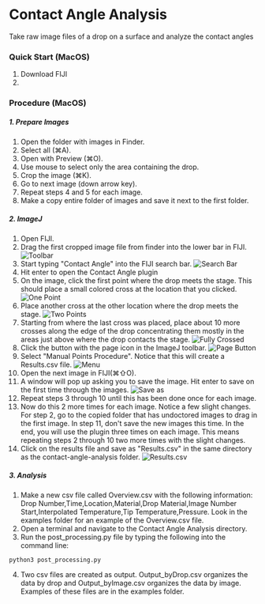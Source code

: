 # Contact Angle Analysis
Take raw image files of a drop on a surface and analyze the contact angles
### Quick Start (MacOS)
1. Download FIJI
2.

### Procedure (MacOS)
##### 1. Prepare Images
1. Open the folder with images in Finder.
2. Select all (⌘A).
3. Open with Preview (⌘O).
4. Use mouse to select only the area containing the drop.
5. Crop the image (⌘K).
6. Go to next image (down arrow key).
7. Repeat steps 4 and 5 for each image.
8. Make a copy entire folder of images and save it next to the first folder.
##### 2. ImageJ
1. Open FIJI.
2. Drag the first cropped image file from finder into the lower bar in FIJI.
![Toolbar](examples/Images/FIJI_toolbar.png)
3. Start typing "Contact Angle" into the FIJI search bar.
![Search Bar](examples/Images/Contact_Angle_plugin.png)
4. Hit enter to open the Contact Angle plugin
5. On the image, click the first point where the drop meets the stage. This should place a small colored cross at the location that you clicked.
![One Point](examples/Images/1_point.png)
6. Place another cross at the other location where the drop meets the stage.
![Two Points](examples/Images/Drop_with_bottom_points.png)
7. Starting from where the last cross was placed, place about 10 more crosses along the edge of the drop concentrating them mostly in the areas just above where the drop contacts the stage.
![Fully Crossed](examples/Images/Drop_with_points.png)
8. Click the button with the page icon in the ImageJ toolbar.
![Page Button](examples/Images/Page_button.png)
9. Select "Manual Points Procedure". Notice that this will create a Results.csv file.
![Menu](examples/Images/Contact_menu.png)
10. Open the next image in FIJI(⌘⇧O).
11. A window will pop up asking you to save the image. Hit enter to save on the first time through the images.
![Save as](examples/Images/Save_as.png)
12. Repeat steps 3 through 10 until this has been done once for each image.
13. Now do this 2 more times for each image. Notice a few slight changes. For step 2, go to the copied folder that has undoctored images to drag in the first image. In step 11, don't save the new images this time. In the end, you will use the plugin three times on each image. This means repeating steps 2 through 10 two more times with the slight changes.
12. Click on the results file and save as "Results.csv" in the same directory as the contact-angle-analysis folder.
![Results.csv](examples/Images/Results_file.png)
##### 3. Analysis
1. Make a new csv file called Overview.csv with the following information: Drop Number,Time,Location,Material,Drop Material,Image Number Start,Interpolated Temperature,Tip Temperature,Pressure. Look in the examples folder for an example of the Overview.csv file.
2. Open a terminal and navigate to the Contact Angle Analysis directory.
3. Run the post_processing.py file by typing the following into the command line:
```
python3 post_processing.py
```
4. Two csv files are created as output. Output_byDrop.csv organizes the data by drop and Output_byImage.csv organizes the data by image. Examples of these files are in the examples folder.
